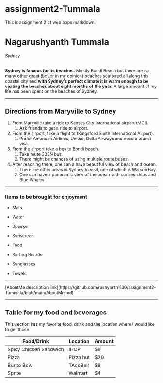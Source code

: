 # assignment2-Tummala
This is assignment 2 of web apps markdown
# Nagarushyanth Tummala 
###### Sydney ######
**Sydney is famous for its beaches.** Mostly Bondi Beach but there are so many other great (better in my opinion) beaches scattered all along this coastal city and **with Sydney’s perfect climate it is warm enough to be visiting the beaches about eight months of the year.** A large amount of my life has been spent on the beaches of Sydney.

*******
## Directions from Maryville to Sydney

1. From Maryville take a ride to Kansas City International airport (MCI).
    1. Ask friends to get a ride to airport.
2. From the airport, take a flight to (Kingsford Smith International Airport).
    1. Prefer American Airlines, United, Delta Airways and need a tourist visa.
3. From the airport take a bus to Bondi beach.
    1. Take route 333N bus.
    2. There might be chances of using multiple route buses.
4. After reaching there, one can a have beautiful view of beach and ocean.
    1. There are other areas in Sydney to visit, one of which is Watson Bay. 
    2. One can have a panaromic view of the ocean with curises ships and Blue Whales. 
*******
### Items to be brought for enjoyment
* Mats
+ Water
- Speaker
* Sunscreen
+ Food
* Surfing Boards
- Sunglasses
* Towels <br />
<hr />
[AboutMe description link](https://github.com/rushyanth1130/assignment2-Tummala/blob/main/AboutMe.md)

<hr />

## Table for my food and beverages ##

This section has my favorite food, drink and the location where I would like to get those.

| Food/Drink             | Location  | Amount |
| ---------------------- | --------- | ------ |
| Spicy Chicken Sandwich | IHOP      | $8     |
| Pizza                  | Pizza hut | $20    |
| Burito Bowl            | TAcoBell  | $8     |
| Sprite                 | Walmart   | $4     |
